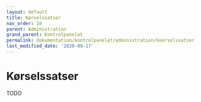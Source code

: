 ```yaml
---
layout: default
title: Kørselssatser
nav_order: 10
parent: Administration
grand_parent: Kontrolpanelet
permalink: dokumentation/kontrolpanelet/administration/koerselssatser
last_modified_date: '2020-09-17'
---
```


# Kørselssatser

TODO
